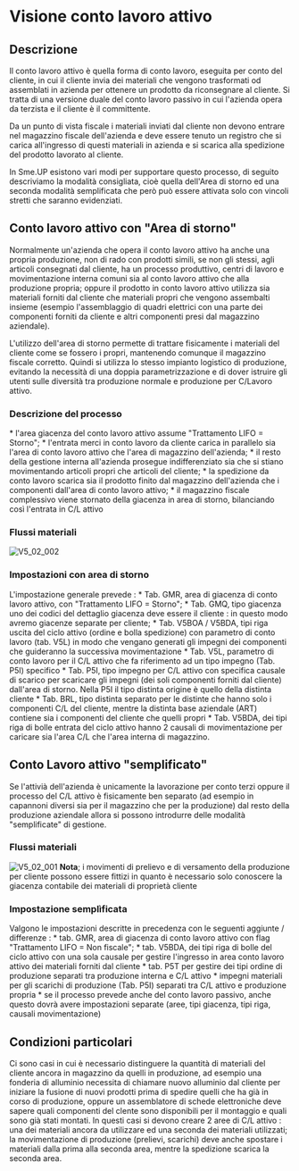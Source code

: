 # Visione conto lavoro attivo
## Descrizione
Il conto lavoro attivo è quella forma di conto lavoro, eseguita per conto del cliente, in cui il cliente invia dei materiali che vengono trasformati od assemblati in azienda per ottenere un prodotto da riconsegnare al cliente.
Si tratta di una versione duale del conto lavoro passivo in cui l'azienda opera da terzista e il cliente è il committente.

Da un punto di vista fiscale i materiali inviati dal cliente non devono entrare nel magazzino fiscale dell'azienda e deve essere tenuto un registro che si carica all'ingresso di questi materiali in azienda e si scarica alla spedizione del prodotto lavorato al cliente.

In Sme.UP esistono vari modi per supportare questo processo, di seguito descriviamo la modalità consigliata, cioè quella dell'Area di storno ed una seconda modalità semplificata che però può essere attivata solo con vincoli stretti che saranno evidenziati.

## Conto lavoro attivo con "Area di storno"
Normalmente un'azienda che opera il conto lavoro attivo ha anche una propria produzione, non di rado con prodotti simili, se non gli stessi, agli articoli consegnati dal cliente, ha un processo produttivo, centri di lavoro e movimentazione interna comuni sia al conto lavoro attivo che alla produzione propria; oppure il prodotto in conto lavoro attivo utilizza sia materiali forniti dal cliente che materiali propri che vengono assembalti insieme (esempio l'assemblaggio di quadri elettrici con una parte dei componenti forniti da cliente e altri componenti presi dal magazzino aziendale).

L'utilizzo dell'area di storno permette di trattare fisicamente i materiali del cliente come se fossero i propri, mantenendo comunque il magazzino fiscale corretto. Quindi si utilizza lo stesso impianto logistico di produzione, evitando la necessità di una doppia parametrizzazione e di dover istruire gli utenti sulle diversità tra produzione normale e produzione per C/Lavoro attivo.

### Descrizione del processo
 \* l'area giacenza del conto lavoro attivo assume "Trattamento LIFO = Storno";
 \* l'entrata merci in conto lavoro da cliente carica in parallelo sia l'area di conto lavoro attivo che l'area di magazzino dell'azienda;
 \* il resto della gestione interna all'azienda prosegue indifferenziato sia che si stiano movimentando articoli propri che articoli del cliente;
 \* la spedizione da conto lavoro scarica sia il prodotto finito dal magazzino dell'azienda che i componenti dall'area di conto lavoro attivo;
 \* il magazzino fiscale complessivo viene stornato della giacenza in area di storno, bilanciando così l'entrata in C/L attivo

### Flussi materiali
![V5_02_002](http://localhost:3000/immagini/V5_002/V5_02_002.png)
### Impostazioni con area di storno
L'impostazione generale prevede : 
 \* Tab. GMR, area di giacenza di conto lavoro attivo, con "Trattamento LIFO = Storno";
 \* Tab. GMQ, tipo giacenza uno dei codici del dettaglio giacenza deve essere il cliente :  in questo modo avremo giacenze separate per cliente;
 \* Tab. V5BOA / V5BDA,  tipi riga uscita del ciclo attivo (ordine e bolla spedizione) con parametro di conto lavoro (tab. V5L) in modo che vengano generati gli impegni dei componenti che guideranno la successiva movimentazione
 \* Tab. V5L, parametro di conto lavoro per il C/L attivo che fa riferimento ad un tipo impegno (Tab. P5I) specifico
 \* Tab. P5I, tipo impegno per C/L attivo con specifica causale di scarico per scaricare gli impegni (dei soli componenti forniti dal cliente) dall'area di storno. Nella P5I il tipo distinta origine è quello della distinta cliente
 \* Tab. BRL, tipo distinta separato per le distinte che hanno solo i componenti C/L del cliente, mentre la distinta base aziendale (ART) contiene sia i componenti del cliente che quelli propri
 \* Tab. V5BDA, dei tipi riga di bolle entrata del ciclo attivo hanno 2 causali di movimentazione per caricare sia l'area C/L che l'area interna di magazzino.

## Conto Lavoro attivo "semplificato"
Se l'attivià dell'azienda è unicamente la lavorazione per conto terzi oppure il processo del C/L attivo è fisicamente ben separato (ad esempio in capannoni diversi sia per il magazzino che per la produzione) dal resto della produzione aziendale allora si possono introdurre delle modalità "semplificate" di gestione.

###
### Flussi materiali
![V5_02_001](http://localhost:3000/immagini/V5_002/V5_02_001.png)
**Nota**; i movimenti di prelievo e di versamento della produzione per cliente possono essere fittizi in quanto è necessario solo conoscere la giacenza contabile dei materiali di proprietà cliente

### Impostazione semplìficata
Valgono le impostazioni descritte in precedenza con le seguenti aggiunte / differenze : 
 \* tab. GMR, area di giacenza di conto lavoro attivo con flag "Trattamento LIFO = Non fiscale";
 \* tab. V5BDA, dei tipi riga di bolle del ciclo attivo con una sola causale per gestire l'ingresso in area conto lavoro attivo dei materiali forniti dal cliente
 \* tab. P5T per gestire dei tipi ordine di produzione separati tra produzione interna e C/L attivo
 \* impegni materiali per gli scarichi di produzione (Tab. P5I) separati tra C/L attivo e produzione propria
 \* se il processo prevede anche del conto lavoro passivo, anche questo dovrà avere impostazioni separate (aree, tipi giacenza, tipi riga, causali movimentazione)

## Condizioni particolari
Ci sono casi in cui è necessario distinguere la quantità di materiali del cliente ancora in magazzino da quelli in produzione, ad esempio una fonderia di alluminio necessita di chiamare nuovo alluminio dal cliente per iniziare la fusione di nuovi prodotti prima di spedire quelli che ha già in corso di produzione, oppure un assemblatore di schede elettroniche deve sapere quali componenti del clente sono disponibili per il montaggio e quali sono già stati montati.
In questi casi si devono creare 2 aree di C/L attivo :  una dei materiali ancora da utilizzare ed una seconda dei materiali utilizzati; la movimentazione di produzione (prelievi, scarichi) deve anche spostare i materiali dalla prima alla seconda area, mentre la spedizione scarica la seconda area.

